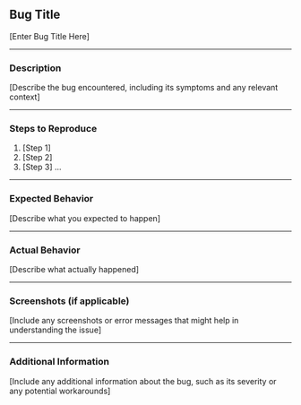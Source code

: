 ## Bug Title

[Enter Bug Title Here]

---

### Description

[Describe the bug encountered, including its symptoms and any relevant context]

---

### Steps to Reproduce

1. [Step 1]
2. [Step 2]
3. [Step 3]
   ...

---

### Expected Behavior

[Describe what you expected to happen]

---

### Actual Behavior

[Describe what actually happened]

---

### Screenshots (if applicable)

[Include any screenshots or error messages that might help in understanding the issue]

---

### Additional Information

[Include any additional information about the bug, such as its severity or any potential workarounds]
